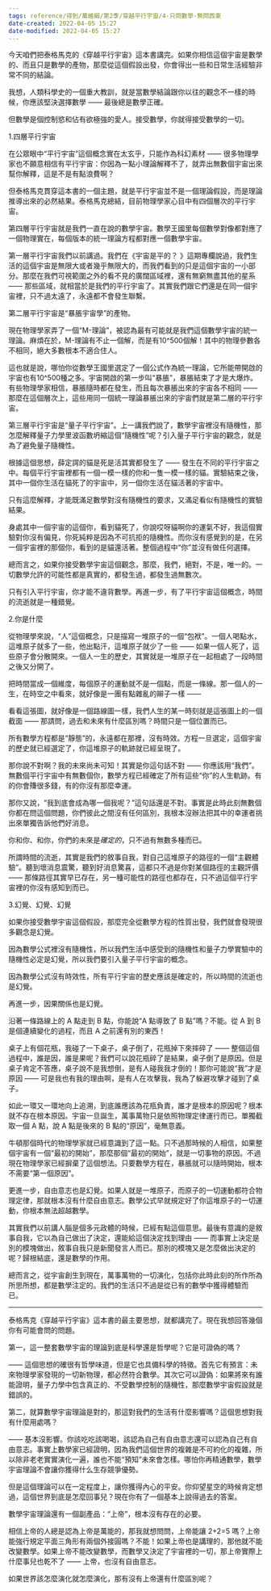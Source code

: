 ```yaml
---
tags: reference/得到/萬維綱/第2季/穿越平行宇宙/4-只問數學-無問西東
date-created: 2022-04-05 15:27
date-modified: 2022-04-05 15:27
---
```


今天咱們把泰格馬克的《穿越平行宇宙》這本書講完。如果你相信這個宇宙是數學的、而且只是數學的產物，那麼從這個假設出發，你會得出一些和日常生活經驗非常不同的結論。

我想，人類科學史的一個重大教訓，就是當數學結論跟你以往的觀念不一樣的時候，你應該堅決選擇數學 —— 最後總是數學正確。

但數學是個控制慾和佔有欲極強的愛人。接受數學，你就得接受數學的一切。 

1.四層平行宇宙

在公眾眼中“平行宇宙”這個概念實在太玄乎，只能作為科幻素材 —— 很多物理學家也不願意相信有平行宇宙：你因為一點小理論解釋不了，就弄出無數個宇宙出來幫你解釋，這是不是有點浪費啊？

但泰格馬克貫穿這本書的一個主題，就是平行宇宙並不是一個理論假設，而是理論推導出來的必然結果。泰格馬克總結，目前物理學家心目中有四個層次的平行宇宙。

第四層平行宇宙就是我們一直在說的數學宇宙。數學王國里每個數學對像都對應了一個物理實在，每個版本的統一理論方程都對應一個數學宇宙。 



第一層平行宇宙我們以前講過。我們在《宇宙是平的？ 》這期專欄說過，我們生活的這個宇宙是無限大或者幾乎無限大的，而我們看到的只是這個宇宙的一小部分。那麼在我們可視範圍之外的看不見的廣闊區域裡，還有無窮無盡其他的星系 —— 那些區域，就相當於是我們的平行宇宙了。其實我們跟它們還是在同一個宇宙裡，只不過太遠了，永遠都不會發生聯繫。



第二層平行宇宙是“暴脹宇宙學”的產物。

現在物理學家弄了一個“M-理論”，被認為最有可能就是我們這個數學宇宙的統一理論。麻煩在於，M-理論有不止一個解，而是有10^500個解！其中的物理參數各不相同，絕大多數根本不適合住人。

這也就是說，哪怕你從數學王國里選定了一個公式作為統一理論，它所能帶開啟的宇宙也有10^500種之多。宇宙開啟的第一步叫“暴脹”，暴脹結束了才是大爆炸。有些物理學家相信，暴脹隨時都在發生，而且每次暴脹出來的宇宙各不相同 —— 那麼在這個層次上，這些用同一個統一理論暴脹出來的宇宙們就是第二層的平行宇宙。 



第三層平行宇宙是“量子平行宇宙”。上一講我們說了，數學宇宙裡沒有隨機性，那怎麼解釋量子力學里波函數坍縮這個“隨機性”呢？引入量子平行宇宙的觀念，就是為了避免量子隨機性。

根據這個思想，薛定諤的貓是死是活其實都發生了 —— 發生在不同的平行宇宙之中。每個平行宇宙裡都有一個一模一樣的你和一隻一模一樣的貓。實驗結束之後，其中一個你生活在貓死了的宇宙中，另一個你生活在貓活著的宇宙中。 



只有這麼解釋，才能既滿足數學對沒有隨機性的要求，又滿足看似有隨機性的實驗結果。

身處其中一個宇宙的這個你，看到貓死了，你說哎呀貓啊你的運氣不好，我這個實驗對你沒有偏見，你死純粹是因為不可抗拒的隨機性。而你沒有感覺到的是，在另一個宇宙裡的那個你，看到的是貓還活著。整個過程中“你”並沒有做任何選擇。

總而言之，如果你接受數學宇宙這個觀念，那麼，我們，絕對，不是，唯一的。一切數學允許的可能性都是真實的，都發生過，都發生過無數次。 



只有引入平行宇宙，你才能不違背數學。再進一步，有了平行宇宙這個概念，時間的流逝就是一種錯覺。

2.你是什麼

從物理學來說，“人”這個概念，只是描寫一堆原子的一個“包袱”。一個人喝點水，這堆原子就多了一些，他出點汗，這堆原子就少了一些 —— 如果一個人死了，這些原子會分散開來。一個人一生的歷史，其實就是一堆原子在一起相處了一段時間之後又分開了。

把時間當成一個維度，每個原子的運動就不是一個點，而是一條線。那一個人的一生，在時空之中看來，就好像是一團有點雜亂的辮子一樣 ——  



看看這張圖，就好像是一個路線圖一樣，我們人生的某一時刻就是這張圖上的一個截面 —— 那請問，過去和未來有什麼區別嗎？時間只是一個位置而已。

所有數學方程都是“靜態”的，永遠都在那裡，沒有時效。方程一旦選定，這個宇宙的歷史就已經選定了，你這堆原子的軌跡就已經呈現了。

那你說不對啊？我的未來尚未可知！其實是你這句話不對 —— 你應該用“我們”。無數個平行宇宙中有無數個你，數學方程已經確定了所有這些“你”的人生軌跡。有的你會賺很多錢，有的你沒有那麼幸運。

那你又說，“我到底會成為哪一個我呢？”這句話還是不對。事實是此時此刻無數個你都在問這個問題，你們彼此之間沒有任何區別，我根本沒辦法把其中的幸運者挑出來單獨告訴他們好消息。

你和你、和你，你們的未來是*確定的*，只不過有無數多種而已。

所謂時間的流逝，其實是我們的敘事自我，對自己這堆原子的路徑的一個“主觀體驗”。聽到壞消息震驚，聽到好消息驚喜，這都只不過是你對某個路徑的主觀評價 —— 那條路徑其實早已存在，另一種可能性的路徑也都存在，只不過這個平行宇宙裡的你沒有感知到而已。 

3.幻覺、幻覺、幻覺

如果你接受數學宇宙這個假設，那麼完全從數學方程的性質出發，我們就會發現很多觀念是幻覺。

因為數學公式裡沒有隨機性，所以我們生活中感受到的隨機性和量子力學實驗中的隨機性必定是幻覺，所以我們要引入量子平行宇宙的概念。

因為數學公式沒有時效性，所有平行宇宙的歷史應該是確定的，所以時間的流逝也是幻覺。

再進一步，因果關係也是幻覺。

沿著一條路線上的 A 點走到 B 點，你能說“A 點導致了 B 點”嗎？不能。從 A 到 B 是個連續變化的過程，而且 A 之前還有別的東西！

桌子上有個花瓶，我碰了一下桌子，桌子倒了，花瓶掉下來摔碎了 —— 整個這個過程中，誰是因，誰是果呢？我們可以說花瓶碎了是結果，桌子倒了是原因。但是桌子肯定不答應，桌子說不是我想倒，是有人碰我我才倒的！那你可能說“我”才是原因 —— 可是我也有我的理由啊，是有人在攻擊我，我為了躲避攻擊才碰到了桌子。

如此一環又一環地向上追溯，到底誰應該為花瓶負責，誰才是根本的原因呢？根本就不存在根本原因。宇宙一旦誕生，萬事萬物只是依照物理定律運行而已。單獨截取一個 A 點，說 A 點是後來的 B 點的“原因”，毫無意義。

牛頓那個時代的物理學家就已經意識到了這一點。只不過那時候的人相信，如果整個宇宙有一個“最初的開始”，那麼那個“最初的開始”，就是一切事物的原因。不過現在物理學家已經摒棄了這個想法。只要數學方程在，暴脹就可以隨時開始，根本不需要“第一個原因”。

更進一步，自由意志也是幻覺。如果人就是一堆原子，而原子的一切運動都符合物理定律，那就根本沒有什麼自由意志。數學公式早就規定好了你這堆原子的一切運動，你根本無法超越數學。

其實我們以前講人腦是個多元政體的時候，已經有點這個意思。最後有意識的是敘事自我，它以為自己做出了決定，還能給這個決定找到理由 —— 而事實上決定是別的模塊做出，敘事自我只是新聞發言人而已。那別的模塊又是怎麼做出決定的呢？歸根結底，還是數學的作用。

總而言之，從宇宙創生到現在，萬事萬物的一切演化，包括你此時此刻的所作所為所思所想，都是數學注定的。我們的生活只不過是從已有的數學中獲得體驗而已。 

***


泰格馬克《穿越平行宇宙》這本書的最主要思想，就都講完了。現在我想回答幾個你有可能會問的問題。

第一，這一整套數學宇宙的理論到底是科學還是哲學呢？它是可證偽的嗎？

—— 這個思想的確很有哲學味道，但是它也具備科學的特徵。首先它有預言：未來物理學家發現的一切新物理，都必然符合數學。其次它可以證偽：如果將來有誰能證明，量子力學中包含真正的、不受數學控制的隨機性，那麼數學宇宙假設就是錯誤的。

第二，就算數學宇宙理論是對的，那這對我們的生活有什麼影響嗎？這個思想對我有什麼用處嗎？

—— 基本沒影響。你該吃吃該喝喝，該認為自己有自由意志還可以認為自己有自由意志。事實上數學家已經證明，因為我們這個世界的複雜是不可約化的複雜，所以除非老老實實演化一遍，誰也不能“預知”未來會怎樣。哪怕你再精通數學，數學宇宙理論不會讓你獲得什么生存競爭優勢。

但是這個理論可以在一定程度上，讓你獲得內心的平安。你仰望星空的時候肯定想過，這個世界到底是怎麼回事兒？現在你有了一個基本上說得過去的答案。

數學宇宙理論還有一個副產品：“上帝”，根本沒有存在的必要。

相信上帝的人總是認為上帝是萬能的，那我就想問問，上帝能讓 2+2=5 嗎？上帝能強行規定平面三角形有兩個外接圓嗎？不能！如果上帝也是講理的，那他就不能改變數學。如果上帝不能改變數學，而數學又決定了宇宙裡的一切，那上帝實際上什麼事兒也乾不了 —— 上帝，也沒有自由意志。 



如果世界該怎麼演化就怎麼演化，那有沒有上帝還有什麼區別呢？